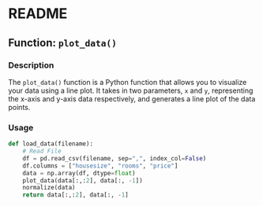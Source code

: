 # README

## Function: `plot_data()`

### Description

The `plot_data()` function is a Python function that allows you to visualize your data using a line plot. It takes in two parameters, `x` and `y`, representing the x-axis and y-axis data respectively, and generates a line plot of the data points.

### Usage

```python
def load_data(filename):
	# Read File 
	df = pd.read_csv(filename, sep=",", index_col=False)
	df.columns = ["housesize", "rooms", "price"]
	data = np.array(df, dtype=float)
	plot_data(data[:,:2], data[:, -1])
	normalize(data)
	return data[:,:2], data[:, -1]
